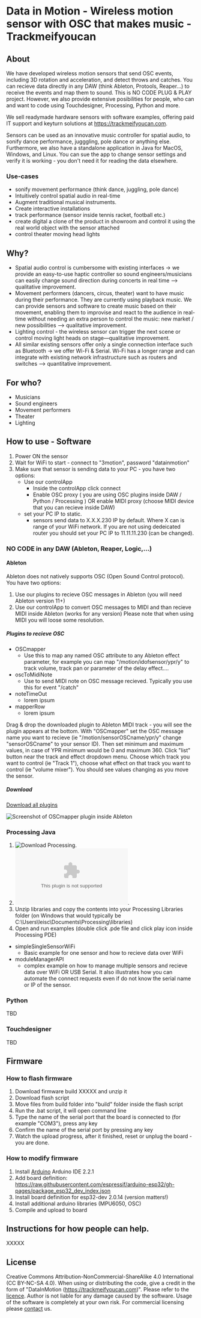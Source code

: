 # Data in Motion - Wireless motion sensor with OSC that makes music - Trackmeifyoucan

## About
We have developed wireless motion sensors that send OSC events, including 3D rotation and acceleration, and detect throws and catches. You can recieve data directly in any DAW (think Ableton, Protools, Reaper…) to receive the events and map them to sound. This is NO CODE PLUG & PLAY project. However, we also provide extensive posibilities for people, who can and want to code using Touchdesigner, Processing, Python and more. 

We sell readymade hardware sensors with software examples, offering paid IT support and keyturn solutions at https://trackmeifyoucan.com. 

Sensors can be used as an innovative music controller for spatial audio, to sonify dance performance, jugggling, pole dance or anything else. Furthermore, we also have a standalone application in Java for MacOS, Windows, and Linux. You can sue the app to change sensor settings and verify it is working - you don't need it for reading the data elsewhere. 

### Use-cases
* sonify movement performance (think dance, juggling, pole dance)
* Intuitively control spatial audio in real-time
* Augment traditional musical instruments.
* Create interactive installations
* track performance (sensor inside tennis racket, football etc.)
* create digital a clone of the product in showroom and control it using the real world object with the sensor attached
* control theater moving head lights

## Why?
* Spatial audio control is cumbersome with existing interfaces -> we provide an easy-to-use haptic controller so sound engineers/musicians can easily change sound direction during concerts in real time —> qualitative improvement.
* Movement performers (dancers, circus, theater) want to have music during their performance. They are currently using playback music. We can provide sensors and software to create music based on their movement, enabling them to improvise and react to the audience in real-time without needing an extra person to control the music: new market / new possibilities —> qualitative improvement.
* Lighting control - the wireless sensor can trigger the next scene or control moving light heads on stage—qualitative improvement.
* All similar existing sensors offer only a single connection interface such as Bluetooth -> we offer Wi-Fi & Serial. Wi-Fi has a longer range and can integrate with existing network infrastructure such as routers and switches —> quantitative improvement.

## For who?
* Musicians
* Sound engineers
* Movement performers
* Theater
* Lighting

## How to use - Software

1. Power ON the sensor
2. Wait for WiFi to start - connect to "3motion", password "datainmotion"
3. Make sure that sensor is sending data to your PC - you have two options:
    - Use our controlApp
        - Inside the controlApp click connect
        - Enable OSC proxy ( you are using OSC plugins inside DAW / Python / Processing ) OR enable MIDI proxy (choose MIDI device that you can recieve inside DAW)
    - set your PC IP to static.
        - sensors send data to X.X.X.230 IP by default. Where X can is range of your WiFi network. If you are not using dedeicated router you should set your PC IP to 11.11.11.230 (can be changed). 

### NO CODE in any DAW (Ableton, Reaper, Logic,...)

#### Ableton
Ableton does not natively supports OSC (Open Sound Control protocol). You have two options:
1. Use our plugins to recieve OSC messages in Ableton (you will need Ableton version 11+)
2. Use our controlApp to convert OSC messages to MIDI and than recieve MIDI inside Ableton (works for any version) Please note that when using MIDI you will loose some resolution.

##### Plugins to recieve OSC
* OSCmapper
    * Use this to map any named OSC attribute to any Ableton effect parameter, for example you can map "/motion/idofsensor/ypr/y" to track volume, track pan or parameter of the delay effect....
* oscToMidiNote
    * Use to send MIDI note on OSC message recieved. Typically you use this for event "/catch"
* noteTimeOut
    * lorem ipsum
* mapperRow
    * lorem ipsum

Drag & drop the downloaded plugin to Ableton MIDI track - you will see the plugin appears at the bottom. With "OSCmapper" set the OSC message name you want to recieve (ie "/motion/sensorOSCname/ypr/y" change "sensorOSCname" to your sensor ID). Then set minimum and maximum values, in case of YPR minimum would be 0 and maximum 360. Click "list" button near the track and effect dropdown menu. Choose which track you want to control (ie "Track 1"), choose what effect on that track you want to control (ie "volume mixer"). You should see values changing as you move the sensor.

##### Download
[Download all plugins](https://github.com/trackme518/trackmeifyoucan_motionsensor/raw/main/Ableton/Ableton11+/MaxOSCMIDIEffects/MaxOSCMIDIEffects.zip)

![Screenshot of OSCmapper plugin inside Ableton](/Ableton/Ableton11+/images/oscmapperscreenshot.jpg)

### Processing Java
1. ![Download Processing](https://processing.org/download).
2. ![Download libraries (OSCp5, toxicLibs, udp)](/Processing/processingLibraries.zip). 
3. Unzip libraries and copy the contents into your Processing Libraries folder (on Windows that would typically be C:\Users\leisc\Documents\Processing\libraries)
4. Open and run examples (double click .pde file and click play icon inside Processing PDE)

* simpleSingleSensorWiFi
    * Basic example for one sensor and how to recieve data over WiFi
* moduleManagerAPI
    * complex example on how to manage multiple sensors and recieve data over WiFi OR USB Serial. It also illustrates how you can automate the connect requests even if do not know the serial name or IP of the sensor.  

### Python
TBD
### Touchdesigner
TBD
## Firmware

### How to flash firmware
1. Download firmware build XXXXX and unzip it
2. Download flash script
3. Move files from build folder into "build" folder inside the flash script
4. Run the .bat script, it will open command line
5. Type the name of the serial port that the board is connected to (for example "COM3"), press any key
6. Confirm the name of the serial port by pressing any key
7. Watch the upload progress, after it finished, reset or unplug the board - you are done.

### How to modify firmware
1. Install [Arduino](https://www.arduino.cc/en/software "Arduino") Arduino IDE 2.2.1
2. Add board definition: https://raw.githubusercontent.com/espressif/arduino-esp32/gh-pages/package_esp32_dev_index.json
3. Install board definition for esp32-dev 2.0.14 (version matters!)
4. Install additional arduino libraries (MPU6050, OSC)
5. Compile and upload to board

## Instructions for how people can help.

XXXXX

## License
Creative Commons Attribution-NonCommercial-ShareAlike 4.0 International (CC BY-NC-SA 4.0). When using or distributing the code, give a credit in the form of "DataInMotion (https://trackmeifyoucan.com)". Please refer to the [licence](https://creativecommons.org/licenses/by-nc-sa/4.0/). Author is not liable for any damage caused by the software. Usage of the software is completely at your own risk. For commercial licensing please [contact](https://trackmeifyoucan.com/contact/) us.  
